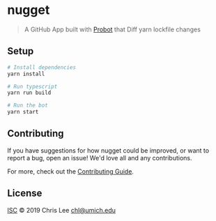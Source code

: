# nugget

> A GitHub App built with [Probot](https://github.com/probot/probot) that Diff yarn lockfile changes

## Setup

```sh
# Install dependencies
yarn install

# Run typescript
yarn run build

# Run the bot
yarn start
```

## Contributing

If you have suggestions for how nugget could be improved, or want to report a bug, open an issue! We'd love all and any contributions.

For more, check out the [Contributing Guide](CONTRIBUTING.md).

## License

[ISC](LICENSE) © 2019 Chris Lee <chl@umich.edu>
